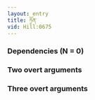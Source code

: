 ```yaml
---
layout: entry
title: ཏྲོན་
vid: Hill:0675
---
```

### Dependencies (N = 0)


### Two overt arguments


### Three overt arguments
